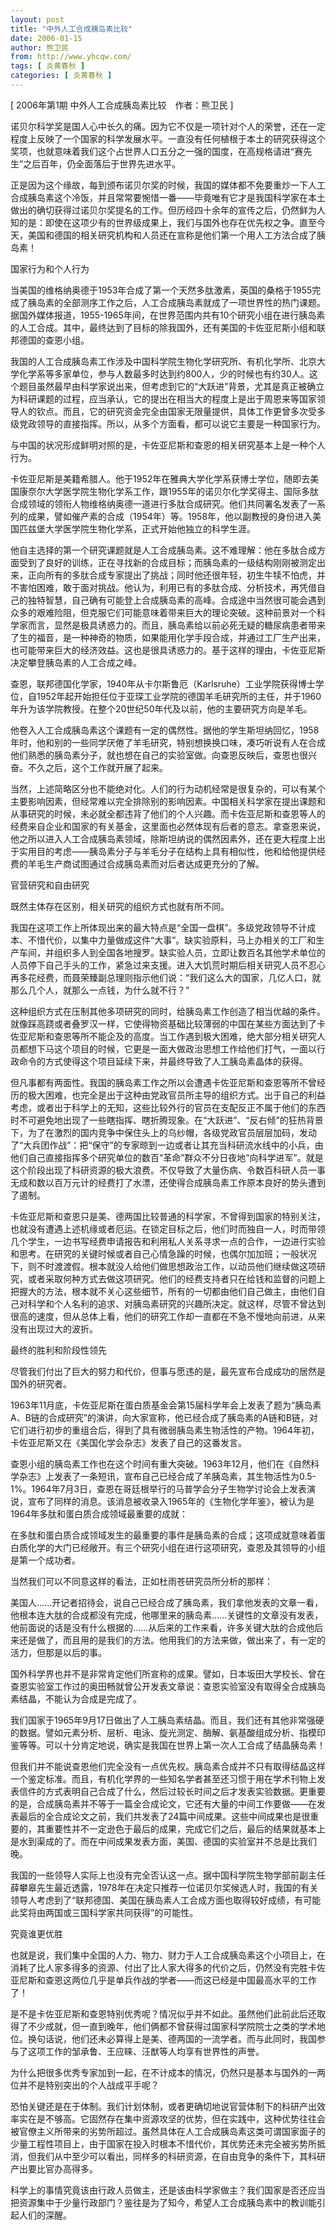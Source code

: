 ```yaml
---
layout: post
title: "中外人工合成胰岛素比较"
date: 2006-01-15
author: 熊卫民
from: http://www.yhcqw.com/
tags: [ 炎黄春秋 ]
categories: [ 炎黄春秋 ]
---
```



[ 2006年第1期 中外人工合成胰岛素比较　作者：熊卫民 ]


诺贝尔科学奖是国人心中长久的痛。因为它不仅是一项针对个人的荣誉，还在一定程度上反映了一个国家的科学发展水平。一直没有任何植根于本土的研究获得这个奖项，也就意味着我们这个占世界人口五分之一强的国度，在高规格请进“赛先生”之后百年，仍全面落后于世界先进水平。


正是因为这个缘故，每到颁布诺贝尔奖的时候，我国的媒体都不免要重炒一下人工合成胰岛素这个冷饭，并且常常要惋惜一番——毕竟唯有它才是我国科学家在本土做出的确切获得过诺贝尔奖提名的工作。但历经四十余年的宣传之后，仍然鲜为人知的是：即使在这项少有的世界级成果上，我们与国外也存在优先权之争。直至今天，美国和德国的相关研究机构和人员还在宣称是他们第一个用人工方法合成了胰岛素！

国家行为和个人行为


当美国的维格纳奥德于1953年合成了第一个天然多肽激素，英国的桑格于1955完成了胰岛素的全部测序工作之后，人工合成胰岛素就成了一项世界性的热门课题。据国外媒体报道，1955-1965年间，在世界范围内共有10个研究小组在进行胰岛素的人工合成。其中，最终达到了目标的除我国外，还有美国的卡佐亚尼斯小组和联邦德国的查恩小组。


我国的人工合成胰岛素工作涉及中国科学院生物化学研究所、有机化学所、北京大学化学系等多家单位，参与人数最多时达到约800人，少的时候也有约30人。这个题目虽然最早由科学家说出来，但考虑到它的“大跃进”背景，尤其是真正被确立为科研课题的过程，应当承认，它的提出在相当大的程度上是出于周恩来等国家领导人的钦点。而且，它的研究资金完全由国家无限量提供，具体工作更曾多次受多级党政领导的直接指挥。所以，从多个方面看，都可以说它主要是一种国家行为。

与中国的状况形成鲜明对照的是，卡佐亚尼斯和查恩的相关研究基本上是一种个人行为。


卡佐亚尼斯是美籍希腊人。他于1952年在雅典大学化学系获博士学位，随即去美国康奈尔大学医学院生物化学系工作，跟1955年的诺贝尔化学奖得主、国际多肽合成领域的领衔人物维格纳奥德一道进行多肽合成研究。他们共同署名发表了一系列的成果，譬如催产素的合成（1954年）等。1958年，他以副教授的身份进入美国匹兹堡大学医学院生物化学系，正式开始他独立的科学生涯。


他自主选择的第一个研究课题就是人工合成胰岛素。这不难理解：他在多肽合成方面受到了良好的训练，正在寻找新的合成目标；而胰岛素的一级结构刚刚被测定出来，正向所有的多肽合成专家提出了挑战；同时他还很年轻，初生牛犊不怕虎，并不害怕困难，敢于面对挑战。他认为，利用已有的多肽合成、分析技术，再凭借自己的独特智慧，自己确有可能登上合成胰岛素的高峰。合成途中当然很可能会遇到众多的艰难险阻，但克服它们可能意味着带来巨大的理论突破。这种前景对一个科学家而言，显然是极具诱惑力的。而且，胰岛素给以前必死无疑的糖尿病患者带来了生的福音，是一种神奇的物质，如果能用化学手段合成，并通过工厂生产出来，也可能带来巨大的经济效益。这也是很具诱惑力的。基于这样的理由，卡佐亚尼斯决定攀登胰岛素的人工合成之峰。


查恩，联邦德国化学家，1940年从卡尔斯鲁厄（Karlsruhe）工业学院获得博士学位，自1952年起开始担任位于亚琛工业学院的德国羊毛研究所的主任，并于1960年升为该学院教授。在整个20世纪50年代及以前，他的主要研究方向是羊毛。


他卷入人工合成胰岛素这个课题有一定的偶然性。据他的学生斯坦纳回忆，1958年时，他和别的一些同学厌倦了羊毛研究，特别想换换口味，凑巧听说有人在合成他们熟悉的胰岛素分子，就也想在自己的实验室做。向查恩反映后，查恩也很兴奋。不久之后，这个工作就开展了起来。


当然，上述简略区分也不能绝对化。人们的行为动机经常是很复杂的，可以有某个主要影响因素，但经常难以完全排除别的影响因素。中国相关科学家在提出课题和从事研究的时候，未必就全都违背了他们的个人兴趣。而卡佐亚尼斯和查恩等人的经费来自企业和国家的有关基金，这里面也必然体现有后者的意志。拿查恩来说，他之所以进入人工合成胰岛素领域，除斯坦纳说的偶然因素外，还在更大程度上出于实用目的考虑——胰岛素分子与羊毛分子在结构上具有相似性，他和给他提供经费的羊毛生产商试图通过合成胰岛素而对后者达成更充分的了解。

官营研究和自由研究

既然主体存在区别，相关研究的组织方式也就有所不同。


我国在这项工作上所体现出来的最大特点是“全国一盘棋”。多级党政领导不计成本、不惜代价，以集中力量做成这件“大事”。缺实验原料，马上办相关的工厂和生产车间，并组织多人到全国各地搜罗。缺实验人员，立即让数百名其他学术单位的人员停下自己手头的工作，紧急过来支援。进入大饥荒时期后相关研究人员不忍心再多花经费，而聂荣臻副总理则指示他们说：“我们这么大的国家，几亿人口，就那么几个人，就那么一点钱，为什么就不行？”


这种组织方式在压制其他多项研究的同时，给胰岛素工作创造了相当优越的条件。就像踩高跷或者叠罗汉一样，它使得物资基础比较薄弱的中国在某些方面达到了卡佐亚尼斯和查恩等所不能企及的高度。当工作遇到极大困难，绝大部分相关研究人员都想下马这个项目的时候，它更是一面大做政治思想工作给他们打气，一面以行政命令的方式使得这个项目延续下来，并最终导致了人工胰岛素晶体的获得。


但凡事都有两面性。我国的胰岛素工作之所以会遭遇卡佐亚尼斯和查恩等所不曾经历的极大困难，也完全是出于这种由党政官员所主导的组织方式。出于自己的利益考虑，或者出于科学上的无知，这些比较外行的官员在支配反正不属于他们的东西时不可避免地出现了一些瞎指挥、瞎折腾现象。在“大跃进”、“反右倾”的狂热背景下，为了在激烈的国内竞争中保住头上的乌纱帽，各级党政官员层层加码，发动了“大兵团作战”：把“保守”的专家晾到一边或者让其充当科研流水线中的小兵，由他们自己直接指挥多个研究单位的数百“革命”群众不分日夜地“向科学进军”。就是这个阶段出现了科研资源的极大浪费。不仅导致了大量伤病、令数百科研人员一事无成和数以百万元计的经费打了水漂，还使得合成胰岛素工作原本良好的势头遭到了遏制。


卡佐亚尼斯和查恩只是美、德两国比较普通的科学家，不曾得到国家的特别关注，也就没有遭遇上述机缘或者厄运。在锁定目标之后，他们时而独自一人，时而带领几个学生，一边书写经费申请报告和利用私人关系寻求一点的合作，一边进行实验和思考。在研究的关键时候或者自己心情急躁的时候，也偶尔加加班；一般状况下，则不时渡渡假。根本就没人给他们做思想政治工作，以动员他们继续做这项研究，或者采取何种方式去做这项研究。他们的经费支持者只在给钱和监督的问题上把握大的方法，根本就不关心这些细节，所有的一切都由他们自己做主，由他们自己对科学和个人名利的追求、对胰岛素研究的兴趣所决定。就这样，尽管不曾达到很高的速度，但从总体上看，他们的研究工作却一直都在不急不慢地向前进，从来没有出现过大的波折。

最终的胜利和阶段性领先

尽管我们付出了巨大的努力和代价，但事与愿违的是，最先宣布合成成功的居然是国外的研究者。


1963年11月底，卡佐亚尼斯在蛋白质基金会第15届科学年会上发表了题为“胰岛素A、B链的合成研究”的演讲，向大家宣称，他已经合成了胰岛素的A链和B链，对它们进行初步的重组合后，得到了具有微弱胰岛素生物活性的产物。1964年初，卡佐亚尼斯又在《美国化学会杂志》发表了自己的这番发言。


查恩小组的胰岛素工作也在这个时间有重大突破。1963年12月，他们在《自然科学杂志》上发表了一条短讯，宣布自己已经合成了羊胰岛素，其生物活性为0.5-1%。1964年7月3日，查恩在哥廷根举行的马普学会分子生物学讨论会上发表演说，宣布了同样的消息。该消息被收录入1965年的《生物化学年鉴》，被认为是1964年多肽和蛋白质合成领域最重要的成就：


在多肽和蛋白质合成领域发生的最重要的事件是胰岛素的合成；这项成就意味着蛋白质化学的大门已经敞开。有三个研究小组在进行这项研究，查恩及其领导的小组是第一个成功者。

当然我们可以不同意这样的看法，正如杜雨苍研究员所分析的那样：


美国人……开记者招待会，说自己已经合成了胰岛素，我们拿他发表的文章一看，他根本连大肽的合成都没有完成，他哪里来的胰岛素……关键性的文章没有发表，他前面说的话是没有什么根据的……从后来的工作来看，许多关键大肽的合成他后来还是做了，而且用的是我们的方法。他用我们的方法来做，做出来了，有一定的活力，但那是以后的事。


国外科学界也并不是非常肯定他们所宣称的成果。譬如，日本坂田大学校长、曾在查恩实验室工作过的奥田畅就曾公开发表文章说：查恩实验室没有取得全合成胰岛素结晶，不能认为合成是完成了。


我们国家于1965年9月17日做出了人工胰岛素结晶。而且，我们还有其他非常强硬的数据。譬如元素分析、层析、电泳、旋光测定、酶解、氨基酸组成分析、指模印鉴等等。可以十分肯定地说，确实是我国在世界上第一次人工合成了结晶胰岛素！


但我们并不能说查恩他们完全没有一点优先权。胰岛素合成并不只有取得结晶这样一个鉴定标准。而且，有机化学界的一些知名学者甚至还习惯于用在学术刊物上发表信件的方式表明自己合成了什么，然后过较长时间之后才发表实验数据。更重要的是，合成胰岛素并不等于一篇全合成论文，它还有大量的中间工作要做——在发表最后的全合成论文之前，我们共发表了24篇中间成果。这些中间成果也是很重要的，其重要性并不一定逊色于最后的成果，完成它们之后，最后的结果就基本上是水到渠成的了。而在中间成果发表方面，美国、德国的实验室并不总是比我们晚。


我国的一些领导人实际上也没有完全否认这一点。据中国科学院生物学部前副主任薛攀皋先生最近透露，1978年在决定只推荐一位诺贝尔奖候选人时，我国的有关领导人考虑到了“联邦德国、美国在胰岛素人工合成方面也取得较好成绩，有可能此奖将由两国或三国科学家共同获得”的可能性。

究竟谁更优胜


也就是说，我们集中全国的人力、物力、财力于人工合成胰岛素这个小项目上，在消耗了比人家多得多的资源、付出了比人家大得多的代价之后，仍然没有完胜卡佐亚尼斯和查恩这两位几乎是单兵作战的学者——而这已经是中国最高水平的工作了！


是不是卡佐亚尼斯和查恩特别优秀呢？情况似乎并不如此。虽然他们此前此后还取得了不少成就，但一直到晚年，他们俩都不曾获得过国家科学院院士之类的学术地位。换句话说，他们还未必算得上是美、德两国的一流学者。而与此同时，我国参与了这项工作的邹承鲁、王应睐、汪猷等人均享有世界性的声誉。

为什么把很多优秀专家加到一起，在不计成本的情况，仍然只是基本与国外的一两位并不是特别突出的个人战成平手呢？


恐怕关键还是在于体制。我们计划体制，或者更确切地说官营体制下的科研产出效率实在是不够高。它固然存在集中资源攻坚的优势，但在实践中，这种优势往往会被官僚主义所带来的劣势所超过。虽然具体在人工合成胰岛素这类可谓国家面子的少量工程性项目上，由于国家在投入时根本不惜代价，其优势还未完全被劣势所抵消，但我们从中至少可以看出，同样多的科研资源，在自由竞争的条件下，其科研产出要比官办高得多。


科学上的事情究竟该由行政人员做主，还是该由科学家做主？我们国家是否还应当把资源集中于少量行政部门？鉴往是为了知今，希望人工合成胰岛素中的教训能引起人们的深醒。



